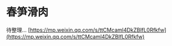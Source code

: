 # 春笋滑肉
待整理...
[https://mp.weixin.qq.com/s/ttCMcaml4DkZBIfL0Rfkfw](https://mp.weixin.qq.com/s/ttCMcaml4DkZBIfL0Rfkfw)
